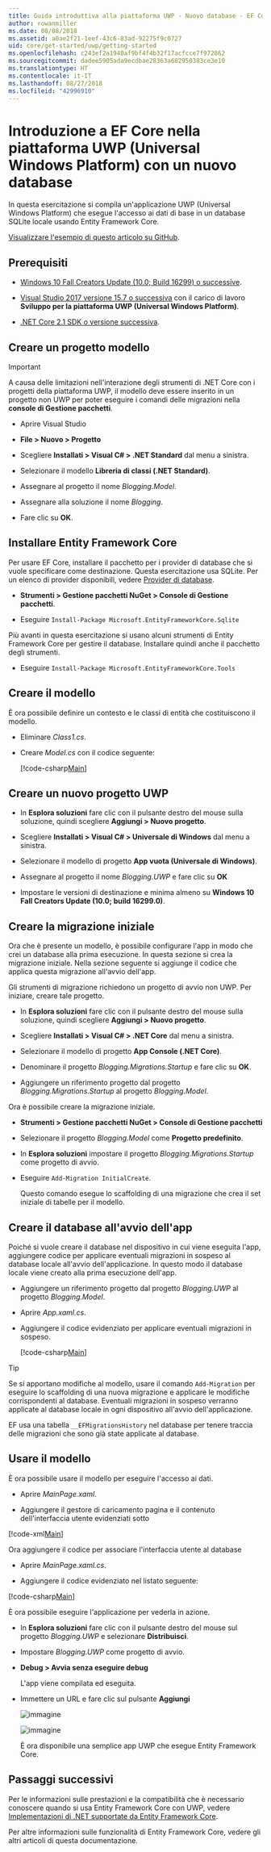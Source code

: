 ```yaml
---
title: Guida introduttiva alla piattaforma UWP - Nuovo database - EF Core
author: rowanmiller
ms.date: 08/08/2018
ms.assetid: a0ae2f21-1eef-43c6-83ad-92275f9c0727
uid: core/get-started/uwp/getting-started
ms.openlocfilehash: c243ef2a1940af9bf4f4b32f17acfcce7f972862
ms.sourcegitcommit: dadee5905ada9ecdbae28363a682950383ce3e10
ms.translationtype: HT
ms.contentlocale: it-IT
ms.lasthandoff: 08/27/2018
ms.locfileid: "42996910"
---
```

# <a name="getting-started-with-ef-core-on-universal-windows-platform-uwp-with-a-new-database"></a>Introduzione a EF Core nella piattaforma UWP (Universal Windows Platform) con un nuovo database

In questa esercitazione si compila un'applicazione UWP (Universal Windows Platform) che esegue l'accesso ai dati di base in un database SQLite locale usando Entity Framework Core.

[Visualizzare l'esempio di questo articolo su GitHub](https://github.com/aspnet/EntityFramework.Docs/tree/master/samples/core/GetStarted/UWP).

## <a name="prerequisites"></a>Prerequisiti

* [Windows 10 Fall Creators Update (10.0; Build 16299) o successive](https://support.microsoft.com/en-us/help/4027667/windows-update-windows-10).

* [Visual Studio 2017 versione 15.7 o successiva](https://www.visualstudio.com/downloads/) con il carico di lavoro **Sviluppo per la piattaforma UWP (Universal Windows Platform)**.

* [.NET Core 2.1 SDK o versione successiva](https://www.microsoft.com/net/core).

## <a name="create-a-model-project"></a>Creare un progetto modello

> [!IMPORTANT]
> A causa delle limitazioni nell'interazione degli strumenti di .NET Core con i progetti della piattaforma UWP, il modello deve essere inserito in un progetto non UWP per poter eseguire i comandi delle migrazioni nella **console di Gestione pacchetti**.

* Aprire Visual Studio

* **File > Nuovo > Progetto**

* Scegliere **Installati > Visual C# > .NET Standard** dal menu a sinistra.

* Selezionare il modello **Libreria di classi (.NET Standard)**.

* Assegnare al progetto il nome *Blogging.Model*.

* Assegnare alla soluzione il nome *Blogging*.

* Fare clic su **OK**.

## <a name="install-entity-framework-core"></a>Installare Entity Framework Core

Per usare EF Core, installare il pacchetto per i provider di database che si vuole specificare come destinazione. Questa esercitazione usa SQLite. Per un elenco di provider disponibili, vedere [Provider di database](../../providers/index.md).

* **Strumenti > Gestione pacchetti NuGet > Console di Gestione pacchetti**.

* Eseguire `Install-Package Microsoft.EntityFrameworkCore.Sqlite`

Più avanti in questa esercitazione si usano alcuni strumenti di Entity Framework Core per gestire il database. Installare quindi anche il pacchetto degli strumenti.

* Eseguire `Install-Package Microsoft.EntityFrameworkCore.Tools`

## <a name="create-the-model"></a>Creare il modello

È ora possibile definire un contesto e le classi di entità che costituiscono il modello.

* Eliminare *Class1.cs*.

* Creare *Model.cs* con il codice seguente:

  [!code-csharp[Main](../../../../samples/core/GetStarted/UWP/Blogging.Model/Model.cs)]

## <a name="create-a-new-uwp-project"></a>Creare un nuovo progetto UWP

* In **Esplora soluzioni** fare clic con il pulsante destro del mouse sulla soluzione, quindi scegliere **Aggiungi > Nuovo progetto**.

* Scegliere **Installati > Visual C# > Universale di Windows** dal menu a sinistra.

* Selezionare il modello di progetto **App vuota (Universale di Windows)**.

* Assegnare al progetto il nome *Blogging.UWP* e fare clic su **OK**

* Impostare le versioni di destinazione e minima almeno su **Windows 10 Fall Creators Update (10.0; build 16299.0)**.

## <a name="create-the-initial-migration"></a>Creare la migrazione iniziale

Ora che è presente un modello, è possibile configurare l'app in modo che crei un database alla prima esecuzione. In questa sezione si crea la migrazione iniziale. Nella sezione seguente si aggiunge il codice che applica questa migrazione all'avvio dell'app.

Gli strumenti di migrazione richiedono un progetto di avvio non UWP. Per iniziare, creare tale progetto.

* In **Esplora soluzioni** fare clic con il pulsante destro del mouse sulla soluzione, quindi scegliere **Aggiungi > Nuovo progetto**.

* Scegliere **Installati > Visual C# > .NET Core** dal menu a sinistra.

* Selezionare il modello di progetto **App Console (.NET Core)**.

* Denominare il progetto *Blogging.Migrations.Startup* e fare clic su **OK**.

* Aggiungere un riferimento progetto dal progetto *Blogging.Migrations.Startup* al progetto *Blogging.Model*.

Ora è possibile creare la migrazione iniziale.

* **Strumenti > Gestione pacchetti NuGet > Console di Gestione pacchetti**

* Selezionare il progetto *Blogging.Model* come **Progetto predefinito**.

* In **Esplora soluzioni** impostare il progetto *Blogging.Migrations.Startup* come progetto di avvio.

* Eseguire `Add-Migration InitialCreate`.

  Questo comando esegue lo scaffolding di una migrazione che crea il set iniziale di tabelle per il modello.

## <a name="create-the-database-on-app-startup"></a>Creare il database all'avvio dell'app

Poiché si vuole creare il database nel dispositivo in cui viene eseguita l'app, aggiungere codice per applicare eventuali migrazioni in sospeso al database locale all'avvio dell'applicazione. In questo modo il database locale viene creato alla prima esecuzione dell'app.

* Aggiungere un riferimento progetto dal progetto *Blogging.UWP* al progetto *Blogging.Model*.

* Aprire *App.xaml.cs*.

* Aggiungere il codice evidenziato per applicare eventuali migrazioni in sospeso.

  [!code-csharp[Main](../../../../samples/core/GetStarted/UWP/Blogging.UWP/App.xaml.cs?highlight=1-2,26-29)]

> [!TIP]  
> Se si apportano modifiche al modello, usare il comando `Add-Migration` per eseguire lo scaffolding di una nuova migrazione e applicare le modifiche corrispondenti al database. Eventuali migrazioni in sospeso verranno applicate al database locale in ogni dispositivo all'avvio dell'applicazione.
>
>EF usa una tabella `__EFMigrationsHistory` nel database per tenere traccia delle migrazioni che sono già state applicate al database.

## <a name="use-the-model"></a>Usare il modello

È ora possibile usare il modello per eseguire l'accesso ai dati.

* Aprire *MainPage.xaml*.

* Aggiungere il gestore di caricamento pagina e il contenuto dell'interfaccia utente evidenziati sotto

[!code-xml[Main](../../../../samples/core/GetStarted/UWP/Blogging.UWP/MainPage.xaml?highlight=9,11-23)]

Ora aggiungere il codice per associare l'interfaccia utente al database

* Aprire *MainPage.xaml.cs*.

* Aggiungere il codice evidenziato nel listato seguente:

[!code-csharp[Main](../../../../samples/core/GetStarted/UWP/Blogging.UWP/MainPage.xaml.cs?highlight=1,31-49)]

È ora possibile eseguire l'applicazione per vederla in azione.

* In **Esplora soluzioni** fare clic con il pulsante destro del mouse sul progetto *Blogging.UWP* e selezionare **Distribuisci**.

* Impostare *Blogging.UWP* come progetto di avvio.

* **Debug > Avvia senza eseguire debug**

  L'app viene compilata ed eseguita.

* Immettere un URL e fare clic sul pulsante **Aggiungi**

  ![immagine](_static/create.png)

  ![immagine](_static/list.png)

  È ora disponibile una semplice app UWP che esegue Entity Framework Core.

## <a name="next-steps"></a>Passaggi successivi

Per le informazioni sulle prestazioni e la compatibilità che è necessario conoscere quando si usa Entity Framework Core con UWP, vedere [Implementazioni di .NET supportate da Entity Framework Core](../../platforms/index.md#universal-windows-platform).

Per altre informazioni sulle funzionalità di Entity Framework Core, vedere gli altri articoli di questa documentazione.
